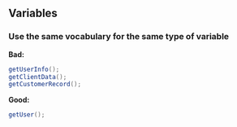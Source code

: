 ## **Variables**

### Use the same vocabulary for the same type of variable

**Bad:**
```java
getUserInfo();
getClientData();
getCustomerRecord();
```

**Good:**
```java
getUser();
```
